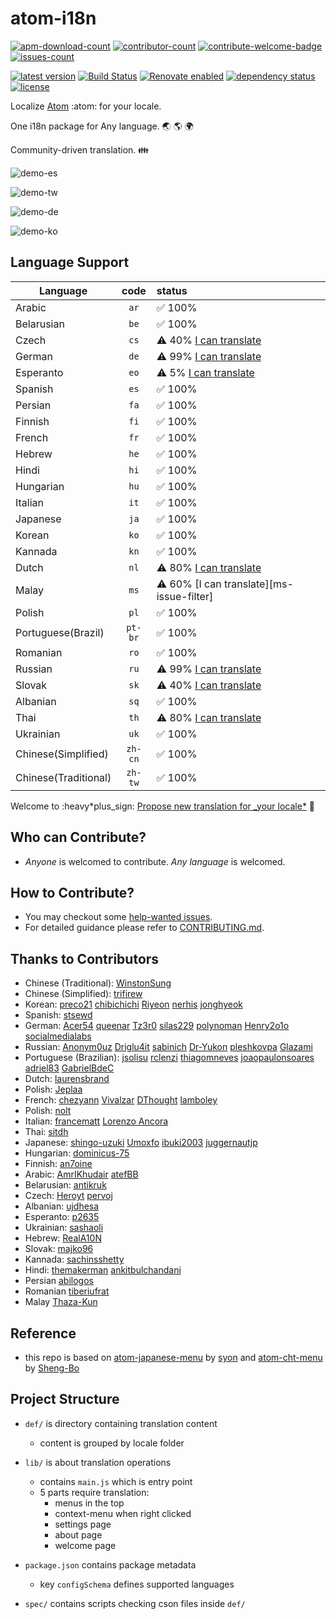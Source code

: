 # atom-i18n

[![apm-download-count][apm-download-count]][apm-download-link]
[![contributor-count][contributor-count]][contributors]
[![contribute-welcome-badge][contribute-welcome-badge]][contributing.md]
[![issues-count][issues-count]][issues]

[![latest version][latest-version]][apm-download-link]
[![Build Status][travis-status]][travis-project]
[![Renovate enabled][renovate-badge]][renovate-link]
[![dependency status][dep-status]][pkg-json]
[![license][license-badge]][license]

Localize [Atom][atom] :atom: for your locale.

One i18n package for Any language. :earth_asia: :earth_americas: :earth_africa:

Community-driven translation. :family:

![demo-es][demo-es]

![demo-tw][demo-tw]

![demo-de][demo-de]

![demo-ko][demo-ko]

## Language Support

| Language             |  code   | status                                           |
| -------------------- | :-----: | :----------------------------------------------- |
| Arabic               |  `ar`   | :white_check_mark: 100%                          |
| Belarusian           |  `be`   | :white_check_mark: 100%                          |
| Czech                |  `cs`   | :warning: 40% [I can translate][cs-issue-filter] |
| German               |  `de`   | :warning: 99% [I can translate][de-issue-filter] |
| Esperanto            |  `eo`   | :warning: 5% [I can translate][eo-issue-filter]  |
| Spanish              |  `es`   | :white_check_mark: 100%                          |
| Persian              |  `fa`   | :white_check_mark: 100%                          |
| Finnish              |  `fi`   | :white_check_mark: 100%                          |
| French               |  `fr`   | :white_check_mark: 100%                          |
| Hebrew               |  `he`   | :white_check_mark: 100%                          |
| Hindi                |  `hi`   | :white_check_mark: 100%                          |
| Hungarian            |  `hu`   | :white_check_mark: 100%                          |
| Italian              |  `it`   | :white_check_mark: 100%                          |
| Japanese             |  `ja`   | :white_check_mark: 100%                          |
| Korean               |  `ko`   | :white_check_mark: 100%                          |
| Kannada              |  `kn`   | :white_check_mark: 100%                          |
| Dutch                |  `nl`   | :warning: 80% [I can translate][nl-issue-filter] |
| Malay                | `ms`    | :warning: 60% [I can translate][ms-issue-filter] |
| Polish               |  `pl`   | :white_check_mark: 100%                          |
| Portuguese(Brazil)   | `pt-br` | :white_check_mark: 100%                          |
| Romanian             |  `ro`   | :white_check_mark: 100%                          |
| Russian              |  `ru`   | :warning: 99% [I can translate][ru-issue-filter] |
| Slovak               |  `sk`   | :warning: 40% [I can translate][sk-issue-filter] |
| Albanian             |  `sq`   | :white_check_mark: 100%                          |
| Thai                 |  `th`   | :warning: 80% [I can translate][th-issue-filter] |
| Ukrainian            |  `uk`   | :white_check_mark: 100%                          |
| Chinese(Simplified)  | `zh-cn` | :white_check_mark: 100%                          |
| Chinese(Traditional) | `zh-tw` | :white_check_mark: 100%                          |

Welcome to :heavy*plus_sign: [Propose new translation for \_your locale*][create issue] :memo:

## Who can Contribute?

- _Anyone_ is welcomed to contribute. _Any language_ is welcomed.

## How to Contribute?

- You may checkout some [help-wanted issues][help-wanted issues].
- For detailed guidance please refer to [CONTRIBUTING.md][contributing.md].

## Thanks to Contributors

- Chinese (Traditional): [WinstonSung](//github.com/WinstonSung)
- Chinese (Simplified): [trifirew](//github.com/trifirew)
- Korean: [preco21](//github.com/preco21) [chibichichi](//github.com/chibichichi) [Riyeon](//github.com/Riyeon) [nerhis](//github.com/nerhis) [jonghyeok](//github.com/jonghyeok)
- Spanish: [stsewd](//github.com/stsewd)
- German: [Acer54](//github.com/Acer54) [queenar](//github.com/queenar) [Tz3r0](//github.com/Tz3r0) [silas229](//github.com/silas229) [polynoman](https://github.com/polynoman) [Henry2o1o](//github.com/Henry2o1o) [socialmedialabs](//github.com/socialmedialabs)
- Russian: [Anonym0uz](//github.com/Anonym0uz) [Driglu4it](//github.com/Driglu4it) [sabinich](//github.com/sabinich) [Dr-Yukon](//github.com/Dr-Yukon) [pleshkovpa](//github.com/pleshkovpa) [Glazami](//github.com/Glazami)
- Portuguese (Brazilian): [jsolisu](//github.com/jsolisu) [rclenzi](//github.com/rclenzi) [thiagomneves](//github.com/thiagomneves) [joaopaulonsoares](//github.com/joaopaulonsoares) [adriel83](//github.com/adriel83) [GabrielBdeC](//github.com/GabrielBdeC)
- Dutch: [laurensbrand](//github.com/laurensbrand)
- Polish: [Jeplaa](//github.com/Jeplaa)
- French: [chezyann](//github.com/chezyann) [Vivalzar](//github.com/Vivalzar) [DThought](//github.com/DThought) [lamboley](//github.com/lamboley)
- Polish: [nolt](//github.com/nolt)
- Italian: [francematt](//github.com/francematt) [Lorenzo Ancora](//github.com/LorenzoAncora)
- Thai: [sitdh](//github.com/sitdh)
- Japanese: [shingo-uzuki](//github.com/shingo-uzuki) [Umoxfo](//github.com/Umoxfo) [ibuki2003](//github.com/ibuki2003) [juggernautjp](//github.com/juggernautjp)
- Hungarian: [dominicus-75](//github.com/dominicus-75)
- Finnish: [an7oine](//github.com/an7oine)
- Arabic: [AmrIKhudair](//github.com/AmrIKhudair) [atefBB](//github.com/atefBB)
- Belarusian: [antikruk](//github.com/antikruk)
- Czech: [Heroyt](//github.com/Heroyt) [pervoj](//github.com/pervoj)
- Albanian: [ujdhesa](//github.com/ujdhesa)
- Esperanto: [p2635](//github.com/p2635)
- Ukrainian: [sashaoli](//github.com/sashaoli)
- Hebrew: [RealA10N](//github.com/RealA10N)
- Slovak: [majko96](//github.com/majko96)
- Kannada: [sachinsshetty](//github.com/sachinsshetty)
- Hindi: [themakerman](//github.com/themakerman) [ankitbulchandani](//github.com/ankitbulchandani)
- Persian [abilogos](//github.com/abilogos)
- Romanian [tiberiufrat](//github.com/tiberiufrat)
- Malay [Thaza-Kun](//github.com/Thaza-Kun)

## Reference

- this repo is based on [atom-japanese-menu](//atom.io/packages/japanese-menu) by [syon](//atom.io/users/syon) and [atom-cht-menu](//atom.io/packages/cht-menu) by [Sheng-Bo](//atom.io/users/Sheng-Bo)

## Project Structure

- `def/` is directory containing translation content

  - content is grouped by locale folder

- `lib/` is about translation operations

  - contains `main.js` which is entry point
  - 5 parts require translation:
    - menus in the top
    - context-menu when right clicked
    - settings page
    - about page
    - welcome page

- `package.json` contains package metadata

  - key `configSchema` defines supported languages

- `spec/` contains scripts checking cson files inside `def/`

<!-- basic links -->

[apm-download-count]: https://img.shields.io/apm/dm/atom-i18n.svg "apm-download-count"
[apm-download-link]: https://atom.io/packages/atom-i18n "apm-download-link"
[contributor-count]: https://img.shields.io/github/contributors/liuderchi/atom-i18n.svg "contributor-count"
[contributors]: https://github.com/liuderchi/atom-i18n#thanks-to-contributors "contributors"
[contribute-welcome-badge]: https://camo.githubusercontent.com/9c8a9bb0456c3bff0d34d8ea66071420f1ab2c44/68747470733a2f2f696d672e736869656c64732e696f2f62616467652f436f6e747269627574696f6e732d77656c636f6d652d626c75652e737667 "welcome-badge"
[contributing.md]: https://github.com/liuderchi/atom-i18n/blob/master/CONTRIBUTING.md "CONTRIBUTING.md"
[issues-count]: https://img.shields.io/github/issues/liuderchi/atom-i18n.svg "issues-count"
[issues]: https://github.com/liuderchi/atom-i18n/issues "issues"
[latest-version]: https://img.shields.io/apm/v/atom-i18n?label=latest "latest-version"
[travis-status]: https://travis-ci.org/liuderchi/atom-i18n.svg?branch=master "travis-status"
[travis-project]: https://travis-ci.org/liuderchi/atom-i18n "travis-project"
[renovate-badge]: https://img.shields.io/badge/renovate-enabled-brightgreen.svg "renovate-badge"
[renovate-link]: https://renovateapp.com
[dep-status]: https://img.shields.io/librariesio/github/liuderchi/atom-i18n "dep-status"
[pkg-json]: https://github.com/liuderchi/atom-i18n/blob/master/package.json "pkg-json"
[license-badge]: https://img.shields.io/github/license/liuderchi/atom-i18n.svg "license-badge"
[license]: http://liuderchi.mit-license.org/ "license"

<!-- atom links -->

[atom]: https://atom.io/ "atom"
[demo-es]: https://cloud.githubusercontent.com/assets/4994705/23652503/36826bd6-0364-11e7-9683-43cdcc2aae88.png "demo-es"
[demo-tw]: https://cloud.githubusercontent.com/assets/4994705/23652298/5123f294-0363-11e7-8f8f-e9c83f19710e.png "demo-tw"
[demo-de]: https://cloud.githubusercontent.com/assets/4994705/23652305/57d92cf8-0363-11e7-8895-85b0d5d394f9.png "demo-de"
[demo-ko]: https://cloud.githubusercontent.com/assets/4994705/23652303/54ee6fd0-0363-11e7-9b34-da9e23181be7.png "demo-ko"

<!-- gh links -->

[ar-issue-filter]: https://github.com/liuderchi/atom-i18n/issues?utf8=%E2%9C%93&q=is%3Aissue%20is%3Aopen%20label%3A%22help%20wanted%22%20label%3A%22i18n%20ar%22 "ar-issue-filter"
[be-issue-filter]: https://github.com/liuderchi/atom-i18n/issues?utf8=%E2%9C%93&q=is%3Aissue%20is%3Aopen%20label%3A%22help%20wanted%22%20label%3A%22i18n%20be%22 "be-issue-filter"
[cs-issue-filter]: https://github.com/liuderchi/atom-i18n/issues?utf8=%E2%9C%93&q=is%3Aissue%20is%3Aopen%20label%3A%22help%20wanted%22%20label%3A%22i18n%20cs%22 "cs-issue-filter"
[eo-issue-filter]: https://github.com/liuderchi/atom-i18n/issues?utf8=%E2%9C%93&q=is%3Aissue%20is%3Aopen%20label%3A%22help%20wanted%22%20label%3A%22i18n%20eo%22 "eo-issue-filter"
[es-issue-filter]: https://github.com/liuderchi/atom-i18n/issues?utf8=%E2%9C%93&q=is%3Aissue%20is%3Aopen%20label%3A%22help%20wanted%22%20label%3A%22i18n%20es%22 "es-issue-filter"
[fa-issue-filter]: https://github.com/liuderchi/atom-i18n/issues?utf8=%E2%9C%93&q=is%3Aissue%20is%3Aopen%20label%3A%22help%20wanted%22%20label%3A%22i18n%20fa%22 "fa-issue-filter"
[de-issue-filter]: https://github.com/liuderchi/atom-i18n/issues?utf8=%E2%9C%93&q=is%3Aissue%20is%3Aopen%20label%3A%22help%20wanted%22%20label%3A%22i18n%20de%22 "de-issue-filter"
[fi-issue-filter]: https://github.com/liuderchi/atom-i18n/issues?utf8=%E2%9C%93&q=is%3Aissue%20is%3Aopen%20label%3A%22help%20wanted%22%20label%3A%22i18n%20fi%22 "fi-issue-filter"
[fr-issue-filter]: https://github.com/liuderchi/atom-i18n/issues?utf8=%E2%9C%93&q=is%3Aissue%20is%3Aopen%20label%3A%22help%20wanted%22%20label%3A%22i18n%20fr%22 "fr-issue-filter"
[he-issue-filter]: https://github.com/liuderchi/atom-i18n/issues?utf8=%E2%9C%93&q=is%3Aissue%20is%3Aopen%20label%3A%22help%20wanted%22%20label%3A%22i18n%20he%22 "he-issue-filter"
[hi-issue-filter]: https://github.com/liuderchi/atom-i18n/issues?utf8=%E2%9C%93&q=is%3Aissue%20is%3Aopen%20label%3A%22help%20wanted%22%20label%3A%22i18n%20hi%22 "hi-issue-filter"
[hu-issue-filter]: https://github.com/liuderchi/atom-i18n/issues?utf8=%E2%9C%93&q=is%3Aissue%20is%3Aopen%20label%3A%22help%20wanted%22%20label%3A%22i18n%20hu%22 "hu-issue-filter"
[it-issue-filter]: https://github.com/liuderchi/atom-i18n/issues?utf8=%E2%9C%93&q=is%3Aissue%20is%3Aopen%20label%3A%22help%20wanted%22%20label%3A%22i18n%20it%22 "it-issue-filter"
[ja-issue-filter]: https://github.com/liuderchi/atom-i18n/issues?utf8=%E2%9C%93&q=is%3Aissue%20is%3Aopen%20label%3A%22help%20wanted%22%20label%3A%22i18n%20ja%22 "ja-issue-filter"
[ko-issue-filter]: https://github.com/liuderchi/atom-i18n/issues?utf8=%E2%9C%93&q=is%3Aissue%20is%3Aopen%20label%3A%22help%20wanted%22%20label%3A%22i18n%20ko%22 "ko-issue-filter"
[kn-issue-filter]: https://github.com/liuderchi/atom-i18n/issues?utf8=%E2%9C%93&q=is%3Aissue%20is%3Aopen%20label%3A%22help%20wanted%22%20label%3A%22i18n%20kn%22 "kn-issue-filter"
[nl-issue-filter]: https://github.com/liuderchi/atom-i18n/issues?utf8=%E2%9C%93&q=is%3Aissue%20is%3Aopen%20label%3A%22help%20wanted%22%20label%3A%22i18n%20nl%22 "nl-issue-filter"
[pl-issue-filter]: https://github.com/liuderchi/atom-i18n/issues?utf8=%E2%9C%93&q=is%3Aissue%20is%3Aopen%20label%3A%22help%20wanted%22%20label%3A%22i18n%20pl%22 "pl-issue-filter"
[pt-br-issue-filter]: https://github.com/liuderchi/atom-i18n/issues?utf8=%E2%9C%93&q=is%3Aissue%20is%3Aopen%20label%3A%22help%20wanted%22%20label%3A%22i18n%20pt-br%22 "pt-br-issue-filter"
[ro-issue-filter]: https://github.com/liuderchi/atom-i18n/issues?utf8=%E2%9C%93&q=is%3Aissue%20is%3Aopen%20label%3A%22help%20wanted%22%20label%3A%22i18n%20ro%22 "ro-issue-filter"
[ru-issue-filter]: https://github.com/liuderchi/atom-i18n/issues?utf8=%E2%9C%93&q=is%3Aissue%20is%3Aopen%20label%3A%22help%20wanted%22%20label%3A%22i18n%20ru%22 "ru-issue-filter"
[sk-issue-filter]: https://github.com/liuderchi/atom-i18n/issues?utf8=%E2%9C%93&q=is%3Aissue%20is%3Aopen%20label%3A%22help%20wanted%22%20label%3A%22i18n%20sk%22 "sk-issue-filter"
[sq-issue-filter]: https://github.com/liuderchi/atom-i18n/issues?utf8=%E2%9C%93&q=is%3Aissue%20is%3Aopen%20label%3A%22help%20wanted%22%20label%3A%22i18n%20sq%22 "sq-issue-filter"
[th-issue-filter]: https://github.com/liuderchi/atom-i18n/issues?utf8=%E2%9C%93&q=is%3Aissue%20is%3Aopen%20label%3A%22help%20wanted%22%20label%3A%22i18n%20th%22 "th-issue-filter"
[uk-issue-filter]: https://github.com/liuderchi/atom-i18n/issues?utf8=%E2%9C%93&q=is%3Aissue%20is%3Aopen%20label%3A%22help%20wanted%22%20label%3A%22i18n%20uk%22 "uk-issue-filter"
[zh-cn-issue-filter]: https://github.com/liuderchi/atom-i18n/issues?utf8=%E2%9C%93&q=is%3Aissue%20is%3Aopen%20label%3A%22help%20wanted%22%20label%3A%22i18n%20zh-cn%22 "zh-cn-issue-filter"
[zh-tw-issue-filter]: https://github.com/liuderchi/atom-i18n/issues?utf8=%E2%9C%93&q=is%3Aissue%20is%3Aopen%20label%3A%22help%20wanted%22%20label%3A%22i18n%20zh-tw%22 "zh-tw-issue-filter"
[create issue]: https://github.com/liuderchi/atom-i18n/issues/new "Create Issue"
[help-wanted issues]: https://github.com/liuderchi/atom-i18n/issues?q=is%3Aopen+is%3Aissue+label%3A%22help+wanted%22
